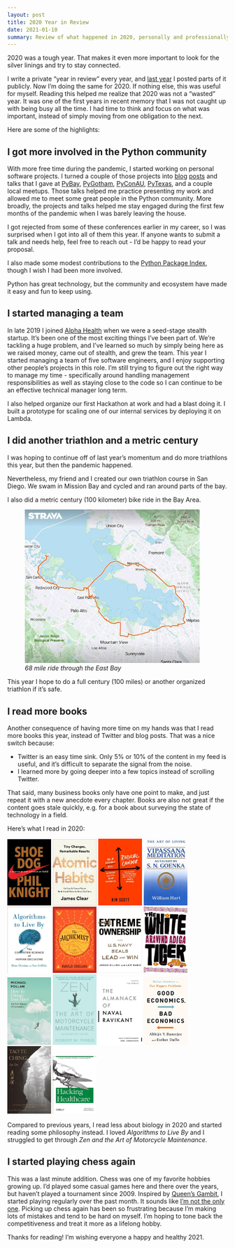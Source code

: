 ```yaml
---
layout: post
title: 2020 Year in Review
date: 2021-01-10
summary: Review of what happened in 2020, personally and professionally.
---
```


2020 was a tough year. That makes it even more important to look for the silver linings and try to stay connected. 

I write a private “year in review” every year, and [last year](https://www.sanjaysiddhanti.com/2020/01/02/2019review/) I posted parts of it publicly. Now I’m doing the same for 2020. If nothing else, this was useful for myself. Reading this helped me realize that 2020 was not a “wasted” year. It was one of the first years in recent memory that I was not caught up with being busy all the time. I had time to think and focus on what was important, instead of simply moving from one obligation to the next.

Here are some of the highlights:

## I got more involved in the Python community

With more free time during the pandemic, I started working on personal software projects. I turned a couple of those projects into [blog](https://www.sanjaysiddhanti.com/2020/07/05/serverless/) [posts](https://www.sanjaysiddhanti.com/2020/04/08/s3testing/) and talks that I gave at [PyBay](https://pybay.com/), [PyGotham](https://2020.pygotham.tv/), [PyConAU](https://2020.pycon.org.au/), [PyTexas](https://www.pytexas.org/), and a couple local meetups. Those talks helped me practice presenting my work and allowed me to meet some great people in the Python community. More broadly, the projects and talks helped me stay engaged during the first few months of the pandemic when I was barely leaving the house.

I got rejected from some of these conferences earlier in my career, so I was surprised when I got into all of them this year. If anyone wants to submit a talk and needs help, feel free to reach out - I’d be happy to read your proposal.

I also made some modest contributions to the [Python Package Index](https://pypi.org/), though I wish I had been more involved.

Python has great technology, but the community and ecosystem have made it easy and fun to keep using.

## I started managing a team

In late 2019 I joined [Alpha Health](https://alphahealth.com/) when we were a seed-stage stealth startup. It’s been one of the most exciting things I’ve been part of. We’re tackling a huge problem, and I’ve learned so much by simply being here as we raised money, came out of stealth, and grew the team. This year I started managing a team of five software engineers, and I enjoy supporting other people’s projects in this role. I’m still trying to figure out the right way to manage my time - specifically around handling management responsibilities as well as staying close to the code so I can continue to be an effective technical manager long term.

I also helped organize our first Hackathon at work and had a blast doing it. I built a prototype for scaling one of our internal services by deploying it on Lambda.

## I did another triathlon and a metric century

I was hoping to continue off of last year’s momentum and do more triathlons this year, but then the pandemic happened. 

Nevertheless, my friend and I created our own triathlon course in San Diego. We swam in Mission Bay and cycled and ran around parts of the bay.

I also did a metric century (100 kilometer) bike ride in the Bay Area.

<figure><img src="/images/metric-century.jpeg" width="400"/>  <figcaption><i>68 mile ride through the East Bay</i></figcaption>
</figure> 

This year I hope to do a full century (100 miles) or another organized triathlon if it’s safe.

## I read more books

Another consequence of having more time on my hands was that I read more books this year, instead of Twitter and blog posts. That was a nice switch because:

- Twitter is an easy time sink. Only 5% or 10% of the content in my feed is useful, and it’s difficult to separate the signal from the noise.
- I learned more by going deeper into a few topics instead of scrolling Twitter.

That said, many business books only have one point to make, and just repeat it with a new anecdote every chapter. Books are also not great if the content goes stale quickly, e.g. for a book about surveying the state of technology in a field.

Here’s what I read in 2020:

<img src="/images/books/shoe_dog.jpg" width="100"/>
<img src="/images/books/atomic_habits.jpg" width="100"/>
<img src="/images/books/radical_candor.jpg" width="100"/>
<img src="/images/books/vipassana.jpg" width="100"/>
<img src="/images/books/algorithms.jpg" width="100"/>
<img src="/images/books/alchemist.jpg" width="100"/>
<img src="/images/books/extreme_ownership.jpg" width="100"/>
<img src="/images/books/white_tiger.jpg" width="100"/>
<img src="/images/books/how_to_change_your_mind.jpg" width="100"/>
<img src="/images/books/zen_motorcycle_maintenance.jpg" width="100"/>
<img src="/images/books/navalmanack.jpg" width="100"/>
<img src="/images/books/good_economics.jpg" width="100"/>
<img src="/images/books/tao_te_ching.jpg" width="100"/>
<img src="/images/books/hacking_healthcare.jpg" width="100"/>

Compared to previous years, I read less about biology in 2020 and started reading some philosophy instead. I loved *Algorithms to Live By* and I struggled to get through *Zen and the Art of Motorcycle Maintenance*.

## I started playing chess again

This was a last minute addition. Chess was one of my favorite hobbies growing up. I’d played some casual games here and there over the years, but haven’t played a tournament since 2009. Inspired by [Queen’s Gambit](https://www.youtube.com/watch?v=CDrieqwSdgI), I started playing regularly over the past month. It sounds like [I’m not the only one](https://www.nytimes.com/2020/11/23/arts/television/chess-set-board-sales.html). Picking up chess again has been so frustrating because I’m making lots of mistakes and tend to be hard on myself. I’m hoping to tone back the competitiveness and treat it more as a lifelong hobby. 


Thanks for reading! I’m wishing everyone a happy and healthy 2021.